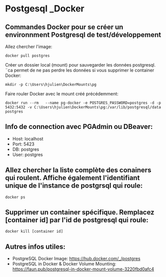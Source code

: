 # Postgesql _Docker

## Commandes Docker pour se créer un environnment Postgresql de test/développement

Allez chercher l'image:

`docker pull postgres`

Créer un dossier local (mount) pour sauvegarder les données postgresql. ¨ca permet de ne pas perdre les données si vous supprimer le container Docker: 

`mkdir -p C:\Users\hjulien\DockerMounts\pg`

Faire rouler Docker avec le mount créé précédemment:

`docker run --rm   --name pg-docker -e POSTGRES_PASSWORD=postgres -d -p 5432:5432 -v C:\Users\hjulien\DockerMounts\pg:/var/lib/postgresql/data  postgres`


## Info de connection avec PGAdmin ou DBeaver:
- Host: localhost
- Port: 5423
- DB: postgres
- User: postgres

## Allez chercher la liste complète des conainers qui roulent. Affiche également l'identifiant unique de l'instance de postgrsql qui roule:
`docker ps`

## Supprimer un container spécifique. Remplacez [container id] par l'id de postgresql qui roule:
`docker kill [container id]`


## Autres infos utiles:
- PostgreSQL Docker Image: https://hub.docker.com/_/postgres
- PostgreSQL in Docker & Docker Volume Mounting: https://faun.pub/postgresql-in-docker-mount-volume-3220fbd0afc4